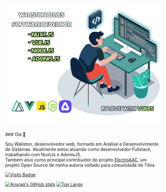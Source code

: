 <h1 align="center">
  <img alt="Logo" title="#" src="default.png" />
</h1>
### Olá 👋

Sou Waliston, desenvolvedor web, formado em Análise e Desenvolvimento de Sistemas. Atualmente estou atuando como desenvolvedor Fullstack, trabalhando com NuxtJs e AdonisJS. <br>
Também atuo como principal contribuidor do projeto <a href="https://github.com/ElectroAAC/electro">ElectroAAC</a>, um projeto Open Source de minha autoria voltado para comunidade de Tibia.

[![Visits Badge](https://badges.pufler.dev/visits/WalistonBelles/WalistonBelles)](https://github.com/WalistonBelles)

[![Anurag's GitHub stats](https://github-readme-stats.vercel.app/api?username=WalistonBelles&?count_private=true&show_icons=true&theme=default&title_color=fa8c00)](https://github.com/WalistonBelles/) [![Top Langs](https://github-readme-stats.vercel.app/api/top-langs/?username=WalistonBelles&layout=compact&title_color=fa8c00)](https://github.com/WalistonBelles/)








